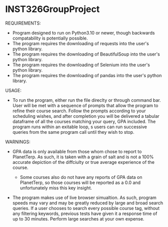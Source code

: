 # INST326GroupProject

REQUIREMENTS:
- Program designed to run on Python3.10 or newer, though backwards compatability is potentially possible.
- The program requires the downloading of requests into the user's python library.
- The program requires the downloading of BeautifulSoup into the user's python library.
- The program requires the downloading of Selenium into the user's python library.
- The program requires the downloading of pandas into the user's python library.

USAGE:
- To run the program, either run the file direclty or through command bar. User will be met with a sequence of prompts that
  allow the program to refine their course search. Follow the prompts according to your scheduling wishes, and after
  completion you will be delivered a tabular dataframe of all the courses matching your query, GPA included. The program
  runs within an exitable loop, s users can run successive queries from the same program call until they wish to stop.

WARNINGS:
- GPA data is only available from those whom chose to report to PlanetTerp. As such, it is taken with a grain of salt and
  is not a 100% accurate depiction of the diffciulty or true average experience of the course.
  - Some courses also do not have any reports of GPA data on PlanetTerp, so those courses will be reported as a 0.0 and
    unfortunately miss this key insight.

- The program makes use of live browser simualtion. As such, program speeds may vary and may be greatly reduced by large
  and broad search queries. If a user chooses to search every possible course tag, without any filtering keywords, previous
  tests have given it a response time of up to 30 minutes. Perform large searches at your own expense.
